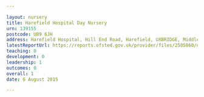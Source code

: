 ```yaml
---

layout: nursery
title: Harefield Hospital Day Nursery
urn: 139155
postcode: UB9 6JH
address: Harefield Hospital, Hill End Road, Harefield, UXBRIDGE, Middlesex, UB9 6JH
latestReportUrl: https://reports.ofsted.gov.uk/provider/files/2505860/urn/139155.pdf
teaching: 0
development: 0
leadership: 1
outcomes: 0
overall: 1
date: 6 August 2015

---
```

